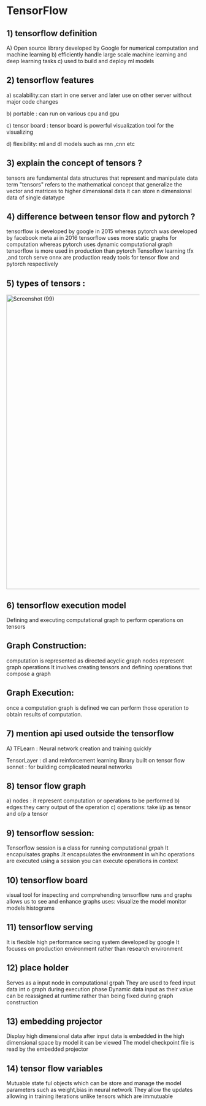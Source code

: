 # TensorFlow
##  1) tensorflow definition 
A) Open source library developed by Google for numerical computation and machine learning
b) efficiently handle large scale machine learning and deep learning tasks
c) used to build and deploy ml models

## 2) tensorflow features
a) scalability:can start in one server and later use on other server without major code changes

b) portable : can run on various cpu and gpu 

c) tensor board : tensor board is powerful visualization tool for the visualizing 

d) flexibility: ml and dl models such as rnn ,cnn etc

## 3) explain  the concept of  tensors ?
tensors are fundamental data structures that represent and manipulate data 
term "tensors" refers to the mathematical concept that generalize the vector and matrices to higher dimensional data
it can store n dimensional data of single datatype 
##  4) difference between  tensor flow and pytorch ?
tensorflow is developed by google in 2015 whereas pytorch was developed by facebook meta ai in 2016 tensorflow uses more static graphs for computation whereas pytorch uses dynamic computational graph tensorflow is more used in production than pytorch Tensoflow learning tfx ,and torch serve onnx are production ready tools for tensor flow and pytorch respectively
## 5) types of tensors :
<img width="1366" height="768" alt="Screenshot (99)" src="https://github.com/user-attachments/assets/576fe366-c03e-4ad1-b92b-6553732c3a90" />

## 6) tensorflow execution model
Defining and executing computational graph to perform operations on tensors
## Graph Construction:

computation is represented as directed acyclic graph
nodes represent graph operations
It involves creating tensors and defining operations that compose a graph
## Graph Execution:

once a computation graph is defined we can perform those operation to obtain results of computation.
## 7) mention api used outside the tensorflow
A) TFLearn : Neural network creation and training quickly 

TensorLayer : dl and reinforcement learning library built on tensor flow
sonnet : for building complicated neural networks
## 8) tensor flow graph
 a) nodes : it represent  computation or  operations to be performed
 b) edges:they carry output of the operation
 c) operations: take i/p as tensor and o/p a tensor
 ## 9) tensorflow session:
  Tensorflow session is a class for running computational grpah It encapulsates graphs .It encapsulates the environment in whihc operations are executed 
  using a session you can execute operations in context
  ## 10) tensorflow board
  visual tool for inspecting and comprehending tensorflow runs and graphs 
  allows us to see and enhance graphs
  uses: visualize the model 
  monitor models
  histograms
  ## 11) tensorflow serving
  It is flexible high performance secing system developed by google 
  It focuses on production environment rather than research environment
  ## 12) place holder
 Serves as a input node in computational grpah They are used to feed input data int o graph during execution phase
 Dynamic data input as their value can be reassigned at runtime rather than being fixed during graph construction

## 13) embedding projector
Display high dimensional data
after input data is embedded in the high dimensional space by model it can be viewed
The model checkpoint file is read by the embedded projector

## 14) tensor flow variables
Mutuable state ful objects which can be store and manage the model parameters such as weight,bias in neural network
They allow the updates allowing in training iterations unlike tensors which are immutuable

